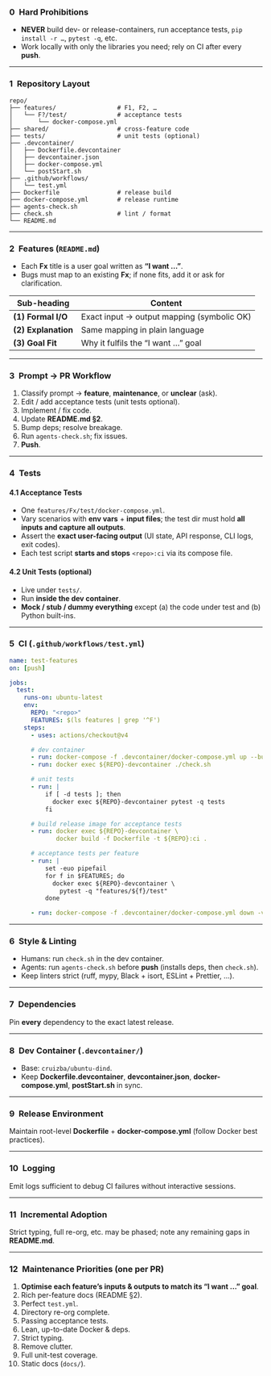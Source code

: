 ### 0 Hard Prohibitions

* **NEVER** build dev- or release-containers, run acceptance tests, `pip install -r …`, `pytest -q`, etc.
* Work locally with only the libraries you need; rely on CI after every **push**.

---

### 1 Repository Layout

```text
repo/
├── features/                 # F1, F2, …
│   └── F?/test/              # acceptance tests
│       └── docker-compose.yml
├── shared/                   # cross-feature code
├── tests/                    # unit tests (optional)
├── .devcontainer/
│   ├── Dockerfile.devcontainer
│   ├── devcontainer.json
│   ├── docker-compose.yml
│   └── postStart.sh
├── .github/workflows/
│   └── test.yml
├── Dockerfile                # release build
├── docker-compose.yml        # release runtime
├── agents-check.sh
├── check.sh                  # lint / format
└── README.md
```

---

### 2 Features (`README.md`)

* Each **Fx** title is a user goal written as **“I want …”**.
* Bugs must map to an existing **Fx**; if none fits, add it or ask for clarification.

| Sub-heading         | Content                                    |
| ------------------- | ------------------------------------------ |
| **(1) Formal I/O**  | Exact input → output mapping (symbolic OK) |
| **(2) Explanation** | Same mapping in plain language             |
| **(3) Goal Fit**    | Why it fulfils the “I want …” goal         |

---

### 3 Prompt → PR Workflow

1. Classify prompt → **feature**, **maintenance**, or **unclear** (ask).
2. Edit / add acceptance tests (unit tests optional).
3. Implement / fix code.
4. Update **README.md §2**.
5. Bump deps; resolve breakage.
6. Run `agents-check.sh`; fix issues.
7. **Push**.

---

### 4 Tests

#### 4.1 Acceptance Tests

* One `features/Fx/test/docker-compose.yml`.
* Vary scenarios with **env vars** + **input files**; the test dir must hold **all inputs and capture all outputs**.
* Assert the **exact user-facing output** (UI state, API response, CLI logs, exit codes).
* Each test script **starts and stops** `<repo>:ci` via its compose file.

#### 4.2 Unit Tests (optional)

* Live under `tests/`.
* Run **inside the dev container**.
* **Mock / stub / dummy everything** except (a) the code under test and (b) Python built-ins.

---

### 5 CI (`.github/workflows/test.yml`)

```yaml
name: test-features
on: [push]

jobs:
  test:
    runs-on: ubuntu-latest
    env:
      REPO: "<repo>"
      FEATURES: $(ls features | grep '^F')
    steps:
      - uses: actions/checkout@v4

      # dev container
      - run: docker-compose -f .devcontainer/docker-compose.yml up --build -d
      - run: docker exec ${REPO}-devcontainer ./check.sh

      # unit tests
      - run: |
          if [ -d tests ]; then
            docker exec ${REPO}-devcontainer pytest -q tests
          fi

      # build release image for acceptance tests
      - run: docker exec ${REPO}-devcontainer \
             docker build -f Dockerfile -t ${REPO}:ci .

      # acceptance tests per feature
      - run: |
          set -euo pipefail
          for f in $FEATURES; do
            docker exec ${REPO}-devcontainer \
              pytest -q "features/${f}/test"
          done

      - run: docker-compose -f .devcontainer/docker-compose.yml down -v
```

---

### 6 Style & Linting

* Humans: run `check.sh` in the dev container.
* Agents: run `agents-check.sh` before **push** (installs deps, then `check.sh`).
* Keep linters strict (ruff, mypy, Black + isort, ESLint + Prettier, …).

---

### 7 Dependencies

Pin **every** dependency to the exact latest release.

---

### 8 Dev Container (`.devcontainer/`)

* Base: `cruizba/ubuntu-dind`.
* Keep **Dockerfile.devcontainer**, **devcontainer.json**, **docker-compose.yml**, **postStart.sh** in sync.

---

### 9 Release Environment

Maintain root-level **Dockerfile** + **docker-compose.yml** (follow Docker best practices).

---

### 10 Logging

Emit logs sufficient to debug CI failures without interactive sessions.

---

### 11 Incremental Adoption

Strict typing, full re-org, etc. may be phased; note any remaining gaps in **README.md**.

---

### 12 Maintenance Priorities (one per PR)

1. **Optimise each feature’s inputs & outputs to match its “I want …” goal**.
2. Rich per-feature docs (README §2).
3. Perfect `test.yml`.
4. Directory re-org complete.
5. Passing acceptance tests.
6. Lean, up-to-date Docker & deps.
7. Strict typing.
8. Remove clutter.
9. Full unit-test coverage.
10. Static docs (`docs/`).
